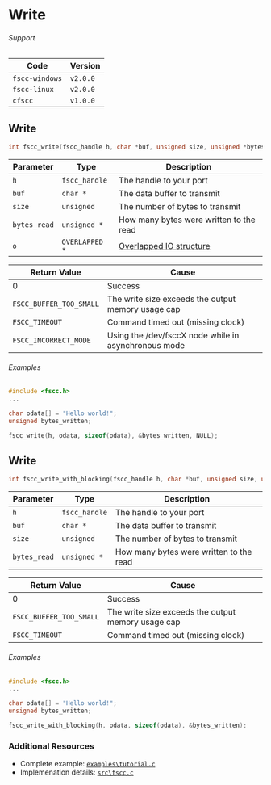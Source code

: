 # Write


###### Support
| Code           | Version
| -------------- | --------
| `fscc-windows` | `v2.0.0` 
| `fscc-linux`   | `v2.0.0` 
| `cfscc`        | `v1.0.0`


## Write
```c
int fscc_write(fscc_handle h, char *buf, unsigned size, unsigned *bytes_written, OVERLAPPED *o)
```

| Parameter    | Type             | Description
| ------------ | ---------------- | -----------------------------------------------------------------------------------------------
| `h`          | `fscc_handle`    | The handle to your port
| `buf`        | `char *`         | The data buffer to transmit
| `size`       | `unsigned`       | The number of bytes to transmit
| `bytes_read` | `unsigned *`     | How many bytes were written to the read
| `o`          | `OVERLAPPED *`   | [Overlapped IO structure](http://msdn.microsoft.com/en-us/library/windows/desktop/ms686358.aspx)

| Return Value            | Cause
| ----------------------- | ----------------------------------------------------
| 0                       | Success
| `FSCC_BUFFER_TOO_SMALL` | The write size exceeds the output memory usage cap
| `FSCC_TIMEOUT`          | Command timed out (missing clock)
| `FSCC_INCORRECT_MODE`   | Using the /dev/fsccX node while in asynchronous mode

###### Examples
```c
#include <fscc.h>
...

char odata[] = "Hello world!";
unsigned bytes_written;

fscc_write(h, odata, sizeof(odata), &bytes_written, NULL);
```


## Write
```c
int fscc_write_with_blocking(fscc_handle h, char *buf, unsigned size, unsigned *bytes_written)
```

| Parameter    | Type             | Description
| ------------ | ---------------- | -----------------------------------------------------------------------------------------------
| `h`          | `fscc_handle`    | The handle to your port
| `buf`        | `char *`         | The data buffer to transmit
| `size`       | `unsigned`       | The number of bytes to transmit
| `bytes_read` | `unsigned *`     | How many bytes were written to the read

| Return Value            | Cause
| ----------------------- | --------------------------------------------------
| 0                       | Success
| `FSCC_BUFFER_TOO_SMALL` | The write size exceeds the output memory usage cap
| `FSCC_TIMEOUT`          | Command timed out (missing clock)

###### Examples
```c
#include <fscc.h>
...

char odata[] = "Hello world!";
unsigned bytes_written;

fscc_write_with_blocking(h, odata, sizeof(odata), &bytes_written);
```


### Additional Resources
- Complete example: [`examples\tutorial.c`](https://github.com/commtech/cfscc/blob/master/examples/tutorial.c)
- Implemenation details: [`src\fscc.c`](https://github.com/commtech/cfscc/blob/master/src/fscc.c)

